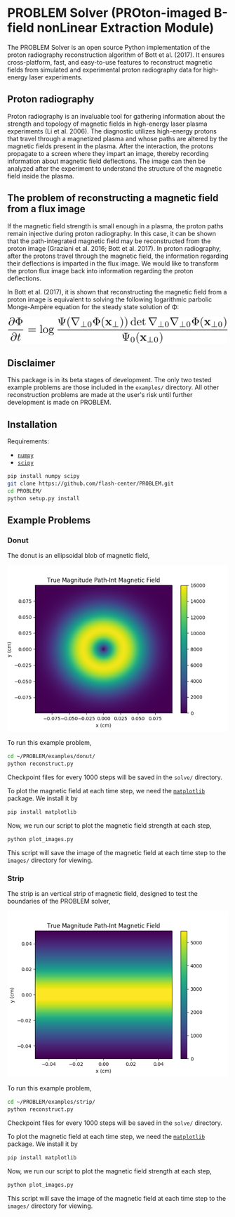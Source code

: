 # PROBLEM Solver (PROton-imaged B-field nonLinear Extraction Module)

The PROBLEM Solver is an open source Python implementation of the proton
radiography reconstruction algorithm of Bott et al. (2017).
It ensures cross-platform, fast, and easy-to-use
features to reconstruct magnetic fields from simulated and
experimental proton radiography data for high-energy laser experiments.

## Proton radiography

Proton radiography is an invaluable tool for gathering information about the 
strength and topology of magnetic fields in high-energy laser plasma experiments 
(Li et al. 2006). The diagnostic utilizes high-energy protons that travel 
through a magnetized plasma and whose paths are altered by the magnetic 
fields present in the plasma. After the interaction, the protons propagate 
to a screen where they impart an image, thereby recording information about 
magnetic field deflections. The image can then be analyzed after the experiment
to understand the structure of the magnetic field inside the plasma.


## The problem of reconstructing a magnetic field from a flux image

If the magnetic field strength is small enough in a plasma, 
the proton paths remain injective during proton radiography.
In this case, it can be shown that the path-integrated 
magnetic field may be reconstructed from the proton image 
(Graziani et al. 2016; Bott et al. 2017). 
In proton radiography, after the protons travel through the magnetic field,
the information regarding their deflections is imparted in the flux image.
We would like to transform the proton flux image back into information regarding
the proton deflections. 

In Bott et al. (2017), it is shown that reconstructing the magnetic field from a
proton image is equivalent to solving the following logarithmic parbolic
Monge-Amp&#232;re equation for the steady state solution of &#934;:

<p align="center">
<img src="images/mongeampere.png" width="500">
</p>

## Disclaimer

This package is in its beta stages of development. The only two tested example
problems are those included in the `examples/` directory. All other
reconstruction problems are made at the user's risk until further development
is made on PROBLEM.

## Installation

Requirements:

* [`numpy`](http://www.numpy.org/)
* [`scipy`](https://www.scipy.org/)

```bash
pip install numpy scipy
git clone https://github.com/flash-center/PROBLEM.git
cd PROBLEM/
python setup.py install
```


## Example Problems

### Donut

The donut is an ellipsoidal blob of magnetic field,

![Donut](examples/donut/true/true_magBpath.png)

To run this example problem,
```bash
cd ~/PROBLEM/examples/donut/
python reconstruct.py
```

Checkpoint files for every 1000 steps will be saved in the `solve/` directory.

To plot the magnetic field at each time step, we need the
[`matplotlib`](https://matplotlib.org/) package. We install it by
```bash
pip install matplotlib
```
Now, we run our script to plot the magnetic field strength at each step,
```bash
python plot_images.py
```
This script will save the image of the magnetic field at each time step to the
`images/` directory for viewing.

### Strip

The strip is an vertical strip of magnetic field, designed to test the
boundaries of the PROBLEM solver,

![Strip](examples/strip/true/true_magBpath.png)

To run this example problem,
```bash
cd ~/PROBLEM/examples/strip/
python reconstruct.py
```

Checkpoint files for every 1000 steps will be saved in the `solve/` directory.

To plot the magnetic field at each time step, we need the
[`matplotlib`](https://matplotlib.org/) package. We install it by
```bash
pip install matplotlib
```
Now, we run our script to plot the magnetic field strength at each step,
```bash
python plot_images.py
```
This script will save the image of the magnetic field at each time step to the
`images/` directory for viewing.

